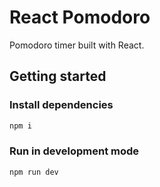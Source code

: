 # React Pomodoro

Pomodoro timer built with React.

## Getting started

### Install dependencies

```sh
npm i
```

### Run in development mode

```sh
npm run dev
```
